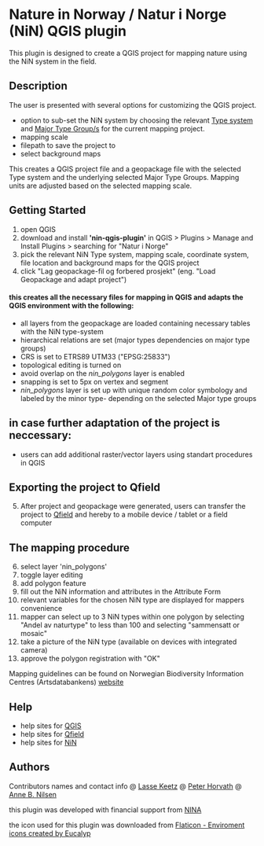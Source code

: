 # Nature in Norway / Natur i Norge (NiN) QGIS plugin
This plugin is designed to create a QGIS project for mapping nature using the NiN system in the field. 

## Description
The user is presented with several options for customizing the QGIS project. 
- option to sub-set the NiN system by choosing the relevant [Type system](https://naturinorge.artsdatabanken.no/) and [Major Type Group/s](https://naturinorge.artsdatabanken.no/Natursystem) for the current mapping project. 
- mapping scale
- filepath to save the project to
- select background maps

This creates a QGIS project file and a geopackage file with the selected Type system and the underlying selected Major Type Groups. Mapping units are adjusted based on the selected mapping scale. 

## Getting Started

1. open QGIS
2. download and install **'nin-qgis-plugin'** in QGIS > Plugins > Manage and Install Plugins > searching for "Natur i Norge" 
3. pick the relevant NiN Type system, mapping scale, coordinate system, file location and background maps for the QGIS project
4. click "Lag geopackage-fil og forbered prosjekt" (eng. "Load Geopackage and adapt project")

#### this creates all the necessary files for mapping in QGIS and adapts the QGIS environment with the following:
- all layers from the geopackage are loaded containing necessary tables with the NiN type-system
- hierarchical relations are set (major types dependencies on major type groups)
- CRS is set to ETRS89 UTM33 ("EPSG:25833")
- topological editing is turned on
- avoid overlap on the *nin_polygons* layer is enabled
- snapping is set to 5px on vertex and segment
- *nin_polygons* layer is set up with unique random color symbology and labeled by the minor type- depending on the selected Major type groups

## in case further adaptation of the project is neccessary:
- users can add additional raster/vector layers using standart procedures in QGIS
  
## Exporting the project to Qfield
5. After project and geopackage were generated, users can transfer the project to [Qfield](https://docs.qfield.org/get-started/tutorials/get-started-qfs/) and hereby to a mobile device / tablet or a field computer

## The mapping procedure
6. select layer 'nin_polygons'
7. toggle layer editing 
8. add polygon feature
9. fill out the NiN information and attributes in the Attribute Form
10. relevant variables for the chosen NiN type are displayed for mappers convenience
11. mapper can select up to 3 NiN types within one polygon by selecting "Andel av naturtype" to less than 100 and selecting "sammensatt or mosaic" 
12. take a picture of the NiN type (available on devices with integrated camera)
13. approve the polygon registration with "OK" 

Mapping guidelines can be found on Norwegian Biodiversity Information Centres (Artsdatabankens) [website](https://artsdatabanken.no/Pages/345451)

## Help

- help sites for [QGIS](https://docs.qgis.org/3.34/en/docs/training_manual/index.html)
- help sites for [Qfield](https://docs.qfield.org/get-started/tutorials/get-started-qfs/)
- help sites for [NiN](https://naturinorge.artsdatabanken.no/)

## Authors

Contributors names and contact info
@ [Lasse Keetz](https://github.com/orgs/geco-nhm/people/lasseke)
@ [Peter Horvath](https://github.com/orgs/geco-nhm/people/peterhor)
@ [Anne B. Nilsen](https://github.com/orgs/geco-nhm/people/9ls1)

this plugin was developed with financial support from [NINA](https://www.nina.no/)

the icon used for this plugin was downloaded from <a href="https://www.flaticon.com/free-icons/enviroment" title="enviroment icons">Flaticon - Enviroment icons created by Eucalyp</a>
